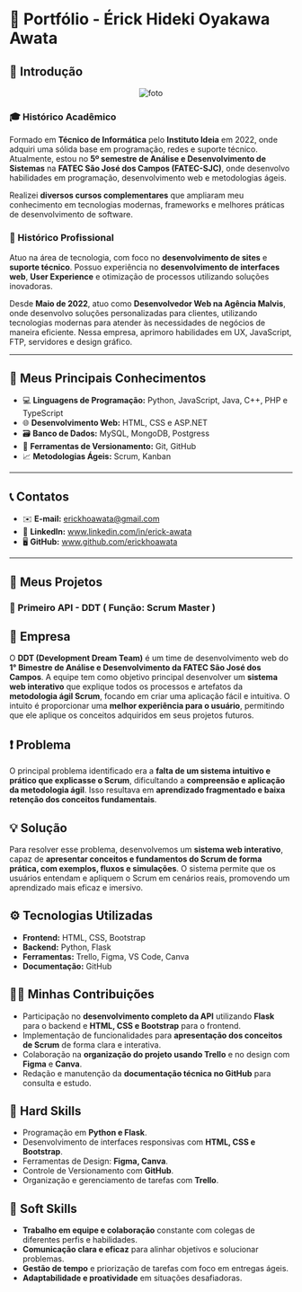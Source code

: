 # 💼 Portfólio - Érick Hideki Oyakawa Awata

## 📸 Introdução
<p align="center">
  <img src="https://github.com/user-attachments/assets/836ffbde-3282-431e-bb12-4f88ce887dc9" alt="foto">
</p>

### 🎓 Histórico Acadêmico
Formado em **Técnico de Informática** pelo **Instituto Ideia** em 2022, onde adquiri uma sólida base em programação, redes e suporte técnico.  
Atualmente, estou no **5º semestre de Análise e Desenvolvimento de Sistemas** na **FATEC São José dos Campos (FATEC-SJC)**, onde desenvolvo habilidades em programação, desenvolvimento web e metodologias ágeis.  

Realizei **diversos cursos complementares** que ampliaram meu conhecimento em tecnologias modernas, frameworks e melhores práticas de desenvolvimento de software.

### 💼 Histórico Profissional
Atuo na área de tecnologia, com foco no **desenvolvimento de sites** e **suporte técnico**. Possuo experiência no **desenvolvimento de interfaces web**, **User Experience** e otimização de processos utilizando soluções inovadoras.

Desde **Maio de 2022**, atuo como **Desenvolvedor Web na Agência Malvis**, onde desenvolvo soluções personalizadas para clientes, utilizando tecnologias modernas para atender às necessidades de negócios de maneira eficiente. Nessa empresa, aprimoro habilidades em UX, JavaScript, FTP, servidores e design gráfico.

---

## 🚀 Meus Principais Conhecimentos

- 💻 **Linguagens de Programação:** Python, JavaScript, Java, C++, PHP e TypeScript
- 🌐 **Desenvolvimento Web:** HTML, CSS e ASP.NET
- 🗃️ **Banco de Dados:** MySQL, MongoDB, Postgress
- 🔧 **Ferramentas de Versionamento:** Git, GitHub  
- 📈 **Metodologias Ágeis:** Scrum, Kanban  

---

## 📞 Contatos

- ✉️ **E-mail:** erickhoawata@gmail.com  
- 🔗 **LinkedIn:** www.linkedin.com/in/erick-awata
- 🖥️ **GitHub:** www.github.com/erickhoawata

---

## 📝 Meus Projetos

### 📌 Primeiro API - DDT ( Função: Scrum Master )

## 💼 Empresa  
O **DDT (Development Dream Team)** é um time de desenvolvimento web do **1° Bimestre de Análise e Desenvolvimento da FATEC São José dos Campos**. A equipe tem como objetivo principal desenvolver um **sistema web interativo** que explique todos os processos e artefatos da **metodologia ágil Scrum**, focando em criar uma aplicação fácil e intuitiva. O intuito é proporcionar uma **melhor experiência para o usuário**, permitindo que ele aplique os conceitos adquiridos em seus projetos futuros.

## ❗ Problema  
O principal problema identificado era a **falta de um sistema intuitivo e prático que explicasse o Scrum**, dificultando a **compreensão e aplicação da metodologia ágil**. Isso resultava em **aprendizado fragmentado e baixa retenção dos conceitos fundamentais**.

## 💡 Solução  
Para resolver esse problema, desenvolvemos um **sistema web interativo**, capaz de **apresentar conceitos e fundamentos do Scrum de forma prática, com exemplos, fluxos e simulações**. O sistema permite que os usuários entendam e apliquem o Scrum em cenários reais, promovendo um aprendizado mais eficaz e imersivo.

## ⚙️ Tecnologias Utilizadas  
- **Frontend:** HTML, CSS, Bootstrap  
- **Backend:** Python, Flask  
- **Ferramentas:** Trello, Figma, VS Code, Canva
- **Documentação:** GitHub  

## 👨‍💻 Minhas Contribuições  
- Participação no **desenvolvimento completo da API** utilizando **Flask** para o backend e **HTML, CSS e Bootstrap** para o frontend.  
- Implementação de funcionalidades para **apresentação dos conceitos de Scrum** de forma clara e interativa.  
- Colaboração na **organização do projeto usando Trello** e no design com **Figma** e **Canva**.  
- Redação e manutenção da **documentação técnica no GitHub** para consulta e estudo.

## 🔧 Hard Skills  
- Programação em **Python e Flask**.  
- Desenvolvimento de interfaces responsivas com **HTML, CSS e Bootstrap**.  
- Ferramentas de Design: **Figma, Canva**.  
- Controle de Versionamento com **GitHub**.  
- Organização e gerenciamento de tarefas com **Trello**.

## 🤝 Soft Skills  
- **Trabalho em equipe e colaboração** constante com colegas de diferentes perfis e habilidades.  
- **Comunicação clara e eficaz** para alinhar objetivos e solucionar problemas.  
- **Gestão de tempo** e priorização de tarefas com foco em entregas ágeis.  
- **Adaptabilidade e proatividade** em situações desafiadoras.

